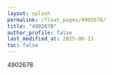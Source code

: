 ```yaml
---
layout: splash
permalink: /float_pages/4902678/
title: "4902678"
author_profile: false
last_modified_at: 2025-06-13
toc: false
---
```

 
4902678
